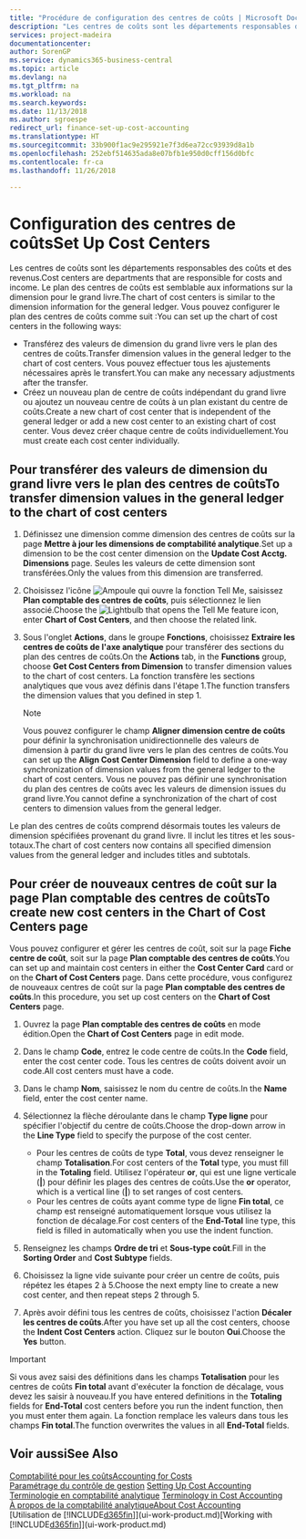 ```yaml
---
title: "Procédure de configuration des centres de coûts | Microsoft Docs"
description: "Les centres de coûts sont les départements responsables des coûts et des revenus. Le plan des centres de coûts est semblable aux informations sur la dimension pour le grand livre."
services: project-madeira
documentationcenter: 
author: SorenGP
ms.service: dynamics365-business-central
ms.topic: article
ms.devlang: na
ms.tgt_pltfrm: na
ms.workload: na
ms.search.keywords: 
ms.date: 11/13/2018
ms.author: sgroespe
redirect_url: finance-set-up-cost-accounting
ms.translationtype: HT
ms.sourcegitcommit: 33b900f1ac9e295921e7f3d6ea72cc93939d8a1b
ms.openlocfilehash: 252ebf514635ada8e07bfb1e950d0cff156d0bfc
ms.contentlocale: fr-ca
ms.lasthandoff: 11/26/2018

---
```

# <a name="set-up-cost-centers"></a><span data-ttu-id="c7aaa-104">Configuration des centres de coûts</span><span class="sxs-lookup"><span data-stu-id="c7aaa-104">Set Up Cost Centers</span></span>
<span data-ttu-id="c7aaa-105">Les centres de coûts sont les départements responsables des coûts et des revenus.</span><span class="sxs-lookup"><span data-stu-id="c7aaa-105">Cost centers are departments that are responsible for costs and income.</span></span> <span data-ttu-id="c7aaa-106">Le plan des centres de coûts est semblable aux informations sur la dimension pour le grand livre.</span><span class="sxs-lookup"><span data-stu-id="c7aaa-106">The chart of cost centers is similar to the dimension information for the general ledger.</span></span> <span data-ttu-id="c7aaa-107">Vous pouvez configurer le plan des centres de coûts comme suit :</span><span class="sxs-lookup"><span data-stu-id="c7aaa-107">You can set up the chart of cost centers in the following ways:</span></span>  

-   <span data-ttu-id="c7aaa-108">Transférez des valeurs de dimension du grand livre vers le plan des centres de coûts.</span><span class="sxs-lookup"><span data-stu-id="c7aaa-108">Transfer dimension values in the general ledger to the chart of cost centers.</span></span> <span data-ttu-id="c7aaa-109">Vous pouvez effectuer tous les ajustements nécessaires après le transfert.</span><span class="sxs-lookup"><span data-stu-id="c7aaa-109">You can make any necessary adjustments after the transfer.</span></span>  
-   <span data-ttu-id="c7aaa-110">Créez un nouveau plan de centre de coûts indépendant du grand livre ou ajoutez un nouveau centre de coûts à un plan existant du centre de coûts.</span><span class="sxs-lookup"><span data-stu-id="c7aaa-110">Create a new chart of cost center that is independent of the general ledger or add a new cost center to an existing chart of cost center.</span></span> <span data-ttu-id="c7aaa-111">Vous devez créer chaque centre de coûts individuellement.</span><span class="sxs-lookup"><span data-stu-id="c7aaa-111">You must create each cost center individually.</span></span>  

## <a name="to-transfer-dimension-values-in-the-general-ledger-to-the-chart-of-cost-centers"></a><span data-ttu-id="c7aaa-112">Pour transférer des valeurs de dimension du grand livre vers le plan des centres de coûts</span><span class="sxs-lookup"><span data-stu-id="c7aaa-112">To transfer dimension values in the general ledger to the chart of cost centers</span></span>  
1.  <span data-ttu-id="c7aaa-113">Définissez une dimension comme dimension des centres de coûts sur la page **Mettre à jour les dimensions de comptabilité analytique**.</span><span class="sxs-lookup"><span data-stu-id="c7aaa-113">Set up a dimension to be the cost center dimension on the **Update Cost Acctg. Dimensions** page.</span></span> <span data-ttu-id="c7aaa-114">Seules les valeurs de cette dimension sont transférées.</span><span class="sxs-lookup"><span data-stu-id="c7aaa-114">Only the values from this dimension are transferred.</span></span>  
2.  <span data-ttu-id="c7aaa-115">Choisissez l'icône ![Ampoule qui ouvre la fonction Tell Me](media/ui-search/search_small.png "Dites-moi ce que vous voulez faire"), saisissez **Plan comptable des centres de coûts**, puis sélectionnez le lien associé.</span><span class="sxs-lookup"><span data-stu-id="c7aaa-115">Choose the ![Lightbulb that opens the Tell Me feature](media/ui-search/search_small.png "Tell me what you want to do") icon, enter **Chart of Cost Centers**, and then choose the related link.</span></span>  
3.  <span data-ttu-id="c7aaa-116">Sous l'onglet **Actions**, dans le groupe **Fonctions**, choisissez **Extraire les centres de coûts de l'axe analytique** pour transférer des sections du plan des centres de coûts.</span><span class="sxs-lookup"><span data-stu-id="c7aaa-116">On the **Actions** tab, in the **Functions** group, choose **Get Cost Centers from Dimension** to transfer dimension values to the chart of cost centers.</span></span> <span data-ttu-id="c7aaa-117">La fonction transfère les sections analytiques que vous avez définis dans l'étape 1.</span><span class="sxs-lookup"><span data-stu-id="c7aaa-117">The function transfers the dimension values that you defined in step 1.</span></span>  

    > [!NOTE]  
    >  <span data-ttu-id="c7aaa-118">Vous pouvez configurer le champ **Aligner dimension centre de coûts** pour définir la synchronisation unidirectionnelle des valeurs de dimension à partir du grand livre vers le plan des centres de coûts.</span><span class="sxs-lookup"><span data-stu-id="c7aaa-118">You can set up the **Align Cost Center Dimension**  field to define a one-way synchronization of dimension values from the general ledger to the chart of cost centers.</span></span> <span data-ttu-id="c7aaa-119">Vous ne pouvez pas définir une synchronisation du plan des centres de coûts avec les valeurs de dimension issues du grand livre.</span><span class="sxs-lookup"><span data-stu-id="c7aaa-119">You cannot define a synchronization of the chart of cost centers to dimension values from the general ledger.</span></span>  

<span data-ttu-id="c7aaa-120">Le plan des centres de coûts comprend désormais toutes les valeurs de dimension spécifiées provenant du grand livre. Il inclut les titres et les sous-totaux.</span><span class="sxs-lookup"><span data-stu-id="c7aaa-120">The chart of cost centers now contains all specified dimension values from the general ledger and includes titles and subtotals.</span></span>  

## <a name="to-create-new-cost-centers-in-the-chart-of-cost-centers-page"></a><span data-ttu-id="c7aaa-121">Pour créer de nouveaux centres de coût sur la page Plan comptable des centres de coûts</span><span class="sxs-lookup"><span data-stu-id="c7aaa-121">To create new cost centers in the Chart of Cost Centers page</span></span>  
<span data-ttu-id="c7aaa-122">Vous pouvez configurer et gérer les centres de coût, soit sur la page **Fiche centre de coût**, soit sur la page **Plan comptable des centres de coûts**.</span><span class="sxs-lookup"><span data-stu-id="c7aaa-122">You can set up and maintain cost centers in either the **Cost Center Card** card or on the **Chart of Cost Centers** page.</span></span> <span data-ttu-id="c7aaa-123">Dans cette procédure, vous configurez de nouveaux centres de coût sur la page **Plan comptable des centres de coûts**.</span><span class="sxs-lookup"><span data-stu-id="c7aaa-123">In this procedure, you set up cost centers on the **Chart of Cost Centers** page.</span></span>  

1. <span data-ttu-id="c7aaa-124">Ouvrez la page **Plan comptable des centres de coûts** en mode édition.</span><span class="sxs-lookup"><span data-stu-id="c7aaa-124">Open the **Chart of Cost Centers** page in edit mode.</span></span>  
2. <span data-ttu-id="c7aaa-125">Dans le champ **Code**, entrez le code centre de coûts.</span><span class="sxs-lookup"><span data-stu-id="c7aaa-125">In the **Code** field, enter the cost center code.</span></span> <span data-ttu-id="c7aaa-126">Tous les centres de coûts doivent avoir un code.</span><span class="sxs-lookup"><span data-stu-id="c7aaa-126">All cost centers must have a code.</span></span>  
3. <span data-ttu-id="c7aaa-127">Dans le champ **Nom**, saisissez le nom du centre de coûts.</span><span class="sxs-lookup"><span data-stu-id="c7aaa-127">In the **Name** field, enter the cost center name.</span></span>  
4. <span data-ttu-id="c7aaa-128">Sélectionnez la flèche déroulante dans le champ **Type ligne** pour spécifier l'objectif du centre de coûts.</span><span class="sxs-lookup"><span data-stu-id="c7aaa-128">Choose the drop-down arrow in the **Line Type** field to specify the purpose of the cost center.</span></span>  

    - <span data-ttu-id="c7aaa-129">Pour les centres de coûts de type **Total**, vous devez renseigner le champ **Totalisation**.</span><span class="sxs-lookup"><span data-stu-id="c7aaa-129">For cost centers of the **Total** type, you must fill in the **Totaling** field.</span></span> <span data-ttu-id="c7aaa-130">Utilisez l'opérateur **or**, qui est une ligne verticale (**&#124;**) pour définir les plages des centres de coûts.</span><span class="sxs-lookup"><span data-stu-id="c7aaa-130">Use the **or** operator, which is a vertical line (**&#124;**) to set ranges of cost centers.</span></span>  
    - <span data-ttu-id="c7aaa-131">Pour les centres de coûts ayant comme type de ligne **Fin total**, ce champ est renseigné automatiquement lorsque vous utilisez la fonction de décalage.</span><span class="sxs-lookup"><span data-stu-id="c7aaa-131">For cost centers of the **End-Total** line type, this field is filled in automatically when you use the indent function.</span></span>  
5.  <span data-ttu-id="c7aaa-132">Renseignez les champs **Ordre de tri** et **Sous\-type coût**.</span><span class="sxs-lookup"><span data-stu-id="c7aaa-132">Fill in the **Sorting Order** and **Cost Subtype** fields.</span></span>  
6.  <span data-ttu-id="c7aaa-133">Choisissez la ligne vide suivante pour créer un centre de coûts, puis répétez les étapes 2 à 5.</span><span class="sxs-lookup"><span data-stu-id="c7aaa-133">Choose the next empty line to create a new cost center, and then repeat steps 2 through 5.</span></span>  
7.  <span data-ttu-id="c7aaa-134">Après avoir défini tous les centres de coûts, choisissez l'action **Décaler les centres de coûts**.</span><span class="sxs-lookup"><span data-stu-id="c7aaa-134">After you have set up all the cost centers, choose the **Indent Cost Centers** action.</span></span> <span data-ttu-id="c7aaa-135">Cliquez sur le bouton **Oui**.</span><span class="sxs-lookup"><span data-stu-id="c7aaa-135">Choose the **Yes** button.</span></span>  

> [!IMPORTANT]  
>  <span data-ttu-id="c7aaa-136">Si vous avez saisi des définitions dans les champs **Totalisation** pour les centres de coûts **Fin total** avant d'exécuter la fonction de décalage, vous devez les saisir à nouveau.</span><span class="sxs-lookup"><span data-stu-id="c7aaa-136">If you have entered definitions in the **Totaling** fields for **End-Total** cost centers before you run the indent function, then you must enter them again.</span></span> <span data-ttu-id="c7aaa-137">La fonction remplace les valeurs dans tous les champs **Fin total**.</span><span class="sxs-lookup"><span data-stu-id="c7aaa-137">The function overwrites the values in all **End-Total** fields.</span></span>  

## <a name="see-also"></a><span data-ttu-id="c7aaa-138">Voir aussi</span><span class="sxs-lookup"><span data-stu-id="c7aaa-138">See Also</span></span>  
[<span data-ttu-id="c7aaa-139">Comptabilité pour les coûts</span><span class="sxs-lookup"><span data-stu-id="c7aaa-139">Accounting for Costs</span></span>](finance-manage-cost-accounting.md)  
<span data-ttu-id="c7aaa-140">[Paramétrage du contrôle de gestion](finance-set-up-cost-accounting.md) </span><span class="sxs-lookup"><span data-stu-id="c7aaa-140">[Setting Up Cost Accounting](finance-set-up-cost-accounting.md) </span></span>  
<span data-ttu-id="c7aaa-141">[Terminologie en comptabilité analytique](finance-terminology-in-cost-accounting.md) </span><span class="sxs-lookup"><span data-stu-id="c7aaa-141">[Terminology in Cost Accounting](finance-terminology-in-cost-accounting.md) </span></span>  
[<span data-ttu-id="c7aaa-142">À propos de la comptabilité analytique</span><span class="sxs-lookup"><span data-stu-id="c7aaa-142">About Cost Accounting</span></span>](finance-about-cost-accounting.md)  
<span data-ttu-id="c7aaa-143">[Utilisation de [!INCLUDE[d365fin](includes/d365fin_md.md)]](ui-work-product.md)</span><span class="sxs-lookup"><span data-stu-id="c7aaa-143">[Working with [!INCLUDE[d365fin](includes/d365fin_md.md)]](ui-work-product.md)</span></span>

